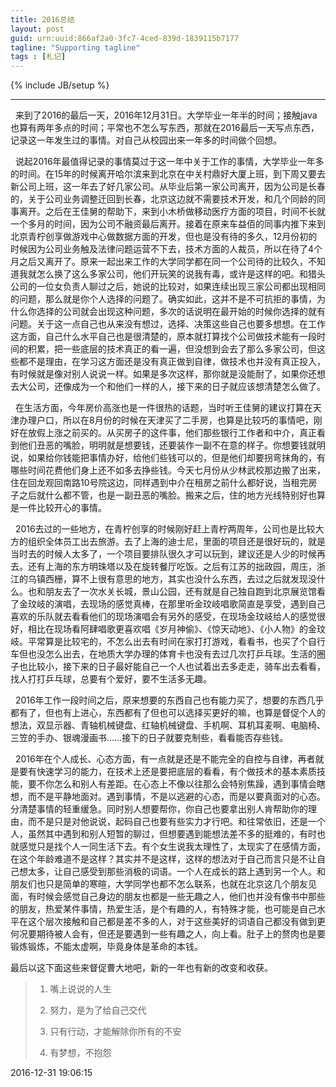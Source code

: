 ```yaml
---
title: 2016总结
layout: post
guid: urn:uuid:866af2a0-3fc7-4ced-839d-1839115b7177
tagline: "Supporting tagline"
tags : [札记]
---
```

{% include JB/setup %}

----------
&nbsp;&nbsp;来到了2016的最后一天，2016年12月31日。大学毕业一年半的时间；接触java也算有两年多点的时间；平常也不怎么写东西，那就在2016最后一天写点东西，记录这一年发生过的事情。对自己从校园出来一年多的时间做个回想。

&nbsp;&nbsp;说起2016年最值得记录的事情莫过于这一年中关于工作的事情，大学毕业一年多的时间。在15年的时候离开哈尔滨来到北京在中关村鼎好大厦上班，到下周又要去新公司上班，这一年去了好几家公司。从毕业后第一家公司离开，因为公司是长春的，关于公司业务调整迁回到长春，北京这边就不需要技术开发，和几个同龄的同事离开。之后在王佳舅的帮助下，来到小木桥做移动医疗方面的项目，时间不长就一个多月的时间，因为公司不融资最后离开。接着在原来车益佰的同事内推下来到北京青柠创享做游戏中心做数据方面的开发，但也是没有待的多久，12月份初的时候因为公司业务触及法律问题运营不下去，技术方面的人裁员，所以在待了4个月之后又离开了。原来一起出来工作的大学同学都在同一个公司待的比较久，不知道我就怎么换了这么多家公司，他们开玩笑的说我有毒，或许是这样的吧。和猎头公司的一位女负责人聊过之后，她说的比较对，如果连续出现三家公司都出现相同的问题，那么就是你个人选择的问题了。确实如此，这并不是不可抗拒的事情，为什么你选择的公司就会出现这种问题，多次的话说明在最开始的时候你选择的就有问题。关于这一点自己也从来没有想过，选择、决策这些自己也要多想想。在工作这方面，自己什么水平自己也是很清楚的，原本就打算找个公司做技术能有一段时间的积累，把一些底层的技术真正的看一遍，但没想到会去了那么多家公司，但这些都不是理由，在学习这方面还是没有真正做到自律，做技术也并没有真正投入，有时候就是像对别人说说一样。如果是多次这样，那你就是没能耐了，如果你还想去大公司，还像成为一个和他们一样的人，接下来的日子就应该想清楚怎么做了。

&nbsp;&nbsp;在生活方面，今年房价高涨也是一件很热的话题，当时听王佳舅的建议打算在天津办理户口，所以在8月份的时候在天津买了二手房，也算是比较巧的事情吧，刚好在放假上涨之前买的。从买房子的这件事，他们那些银行工作者和中介，真正看到他们丑恶的嘴脸，明明就是想要钱，还要装作一副不在意的样子。你想要钱就明说，如果给你钱能把事情办好，给他们些钱可以的，但是他们却要拐弯抹角的，有哪些时间花费他们身上还不如多去挣些钱。今天七月份从少林武校那边搬了出来，住在回龙观回南路10号院这边，同样遇到中介在租房之前什么都好说，当租完房子之后就什么都不管，也是一副丑恶的嘴脸。搬来之后，住的地方光线特别好也算是一件比较开心的事情。

&nbsp;&nbsp;2016去过的一些地方，在青柠创享的时候刚好赶上青柠两周年，公司也是比较大方的组织全体员工出去旅游。去了上海的迪士尼，里面的项目还是很好玩的，就是当时去的时候人太多了，一个项目要排队很久才可以玩到，建议还是人少的时候再去。还有上海的东方明珠塔以及在旋转餐厅吃饭。之后有江苏的拙政园，周庄，浙江的乌镇西栅，算不上很有意思的地方，其实也没什么东西，去过之后就发现没什么。也和朋友去了一次水关长城，景山公园，还有就是自己独自跑到北京展览馆看了金玟岐的演唱，去现场的感觉真棒，在那里听金玟岐唱歌简直是享受，遇到自己喜欢的乐队就去看看他们的现场演唱会有另外的感受，在现场金玟岐给人的感觉很好，相比在现场看阿肆唱歌更喜欢唱《岁月神偷》、《惊天动地》、《小人物》的金玟岐。平常算是比较宅的，不怎么出去有时间在家打打游戏，看看书，也买了个自行车但也没怎么出去，在地质大学办理的体育卡也没有去过几次打乒乓球。生活的圈子也比较小，接下来的日子最好能自己一个人也试着出去多走走，骑车出去看看，找人打打乒乓球，总要有个爱好，要不生活多无趣。

&nbsp;&nbsp;2016年工作一段时间之后，原来想要的东西自己也有能力买了，想要的东西几乎都有了，但也有上进心，东西都有了但也可以选择买更好的嘛，也算是督促个人的想法，双显示器、青轴机械键盘、红轴机械键盘、手机啊、耳机耳麦啊、电脑椅、三笠的手办、银魂漫画书……接下的日子就要克制些，看看能否存些钱。

&nbsp;&nbsp;2016年在个人成长、心态方面，有一点就是还是不能完全的自控与自律，再者就是要有快速学习的能力，在技术上还是要把底层的看看，有个做技术的基本素质技能，要不你怎么和别人有差距。在心态上不像以往那么会特别焦躁，遇到事情会瞎想，而不是平静地面对。遇到事情，不是以逃避的心态，而是以要真面对的心态。分清楚事情的轻重缓急。同时别人想要帮你，你自己也要拿出别人肯帮助你的理由，而不是只是对他说说，起码自己也要有些实力才行吧。和往常依旧，还是一个人，虽然其中遇到和别人短暂的聊过，但想要遇到能想法差不多的挺难的，有时也就感觉只是找个人一同生活下去。有个女生说我太理性了，太现实了在感情方面，在这个年龄难道不是这样？其实并不是这样，这样的想法对于自己而言只是不让自己想太多，让自己感受到那些消极的词语。一个人在成长的路上遇到另一个人。和朋友们也只是简单的寒暄，大学同学也都不怎么联系，也就在北京这几个朋友见面，有时候会感觉自己身边的朋友也都是一些无趣之人，他们也并没有像书中那些的朋友，热爱某件事情，热爱生活，是个有趣的人，有特殊才能，也可能是自己水平在这个层次接触和自己都是差不多的人，对于这些美好的词语自己都没有做到更何况要期待被人会有，但还是要遇到一些有趣之人，向上看。肚子上的赘肉也是要锻炼锻炼，不能太虚啊，毕竟身体是革命的本钱。

最后以这下面这些来督促曹大地吧，新的一年也有新的改变和收获。
> 
> 1. 嘴上说说的人生
> 
> 2. 努力，是为了给自己交代
> 
> 3. 只有行动，才能解除你所有的不安
> 
> 4. 有梦想，不抱怨

 2016-12-31 19:06:15 

